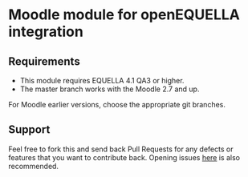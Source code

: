 Moodle module for openEQUELLA integration
=====================================

Requirements
------------

- This module requires EQUELLA 4.1 QA3 or higher.
- The master branch works with the Moodle 2.7 and up.

For Moodle earlier versions, choose the appropriate git branches.

Support
-------

Feel free to fork this and send back Pull Requests for any defects or features
that you want to contribute back. Opening issues
[here](https://github.com/equella/moodle-mod_equella/issues) is also recommended.
